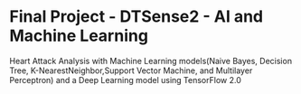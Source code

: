 # Final Project - DTSense2 - AI and Machine Learning
Heart Attack Analysis with Machine Learning models(Naive Bayes, Decision Tree, K-NearestNeighbor,Support Vector Machine, and Multilayer Perceptron) and a Deep Learning model using TensorFlow 2.0
